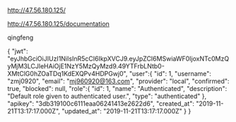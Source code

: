 http://47.56.180.125/

http://47.56.180.125/documentation

qingfeng




{
"jwt": "eyJhbGciOiJIUzI1NiIsInR5cCI6IkpXVCJ9.eyJpZCI6MSwiaWF0IjoxNTc0MzQyMjM3LCJleHAiOjE1NzY5MzQyMzd9.49YTFrbLNtb0-XMtClG0hZOaTDq1KdEXQPv4HDPGwj0",
"user":{
"id": 1,
"username": "zmj0920",
"email": "mj960920@163.com",
"provider": "local",
"confirmed": true,
"blocked": null,
"role":{
"id": 1,
"name": "Authenticated",
"description": "Default role given to authenticated user.",
"type": "authenticated"
},
"apikey": "3db319100c6111eaa06241413e2622d6",
"created_at": "2019-11-21T13:17:17.000Z",
"updated_at": "2019-11-21T13:17:17.000Z"
}
}
